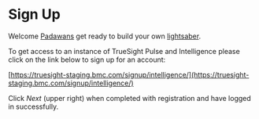 Sign Up
=======

Welcome [Padawans](https://en.wikipedia.org/wiki/Jedi#Etymology) get ready to build your own
[lightsaber](https://en.wikipedia.org/wiki/Lightsaber).

To get access to an instance of TrueSight Pulse and Intelligence please click on the
link below to sign up for an account:

[https://truesight-staging.bmc.com/signup/intelligence/](https://truesight-staging.bmc.com/signup/intelligence/)


Click _Next_ (upper right) when completed with registration and have logged in successfully.
